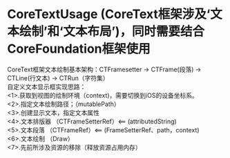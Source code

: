 # CoreTextUsage (CoreText框架涉及‘文本绘制’和‘文本布局’)，同时需要结合CoreFoundation框架使用 

CoreText框架文本绘制基本架构：CTFramesetter -> CTFrame(段落) -> CTLine(行文本) -> CTRun（字符集）   
自定义文本显示框实现思路：   
<1>.获取到视图的绘制环境（context)，需要切换到iOS的设备坐标系。   
<2>.指定文本绘制路径；（mutablePath）    
<3>.创建显示文本，指定文本属性   
<4>.文本排版器 （CTFrameSetterRef）<== (attributedString)    
<5>.文本段落 （CTFrameRef）<== (FrameSetterRef、path，context)    
<6>.文本绘制 （Draw）   
<7>.先前所涉及资源的移除（释放资源占用内存）    










